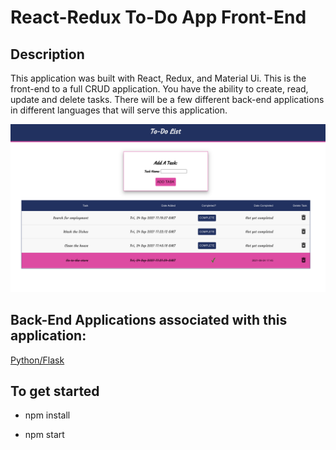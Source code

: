 # React-Redux To-Do App Front-End

## Description

This application was built with React, Redux, and Material Ui. This is the front-end to a full CRUD application.
You have the ability to create, read, update and delete tasks. There will be a few different back-end applications in different languages that
will serve this application.

![App Photo](public/photo1.png)

Back-End Applications associated with this application:
---
    
[Python/Flask](https://github.com/jothoudt/python-to-do-backend) 




## To get started

- npm install

- npm start